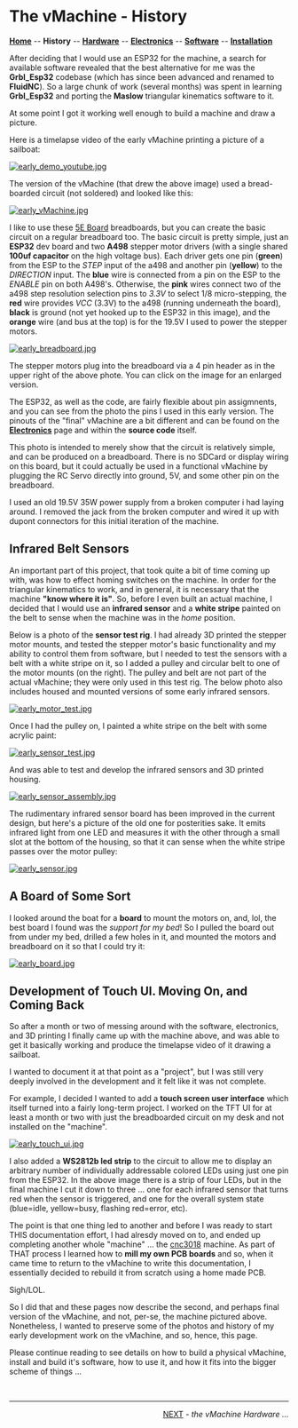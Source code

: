 # The vMachine - History

**[Home](readme.md)** --
**History** --
**[Hardware](hardware.md)** --
**[Electronics](electronics.md)** --
**[Software](software.md)** --
**[Installation](installation.md)**

After deciding that I would use an ESP32 for the machine, a search for available software
revealed that the best alternative for me was the **Grbl_Esp32** codebase (which has
since been advanced and renamed to **FluidNC**).   So a large chunk of work (several months)
was spent in learning **Grbl_Esp32** and porting the **Maslow** triangular kinematics software
to it.

At some point I got
it working well enough to build a machine and draw a picture.

Here is a timelapse video of the early vMachine printing a picture of a sailboat:

[![early_demo_youtube.jpg](images/early_demo_youtube.jpg)](https://youtu.be/bSlaEzazfRE.jpg)

The version of the vMachine (that drew the above image) used a bread-boarded circuit (not soldered)
and looked like this:

[![early_vMachine.jpg](images/early_vMachine_resized.jpg)](images/early_vMachine.jpg)

I like to use these [5E Board](https://www.5eboard.com/product/5eboard-high-qaulity-reconfigurable-solderless-breadboard-4x4-advanced-kit-violet-blue/)
breadboards, but you can create the basic circuit on a regular breadboard too.   The basic circuit is pretty
simple, just an **ESP32** dev board and two **A498** stepper motor drivers (with a single shared
**100uf capacitor** on the high voltage bus).   Each driver gets one pin (**green**)
from the ESP to the *STEP* input of the a498 and another pin (**yellow**) to the *DIRECTION* input.
The **blue** wire is connected from a pin on the ESP to the *ENABLE* pin on both A498's.
Otherwise, the **pink** wires connect two of the a498 step resolution selection pins to *3.3V* to
select 1/8 micro-stepping, the **red** wire provides *VCC* (3.3V) to the a498
(running underneath the board), **black** is ground (not yet hooked up to the ESP32 in this image),
and the **orange** wire (and bus at the top) is for the 19.5V I used to power the stepper motors.

[![early_breadboard.jpg](images/early_breadboard_resized.jpg)](images/early_breadboard.jpg)

The stepper motors plug into the breadboard via a 4 pin header as in the upper right
of the above phote.  You can click on the image for an enlarged version.

The ESP32, as well as the code, are fairly flexible about pin assigmnents, and you can see
from the photo the pins I used in this early version.  The pinouts of the "final" vMachine
are a bit different and can be found on the **[Electronics](electronics.md)** page
and within the **source code** itself.

This photo is intended to merely show that the circuit is relatively simple,
and can be produced on a breadboard.  There is no SDCard or display wiring on this board,
but it could actually be used in a functional vMachine by plugging the RC Servo directly
into ground, 5V, and some other pin on the breadboard.

I used an old 19.5V 35W power supply from a broken computer i had laying around.  I removed
the jack from the broken computer and wired it up with dupont connectors for this initial
iteration of the machine.


## Infrared Belt Sensors

An important part of this project, that took quite a bit of time coming up with, was how to
effect homing switches on the machine.  In order for the triangular kinematics to
work, and in general, it is necessary that the machine **"know where it is"**.   So, before
I even built an actual machine, I decided that I would use an **infrared sensor** and a **white
stripe** painted on the belt to sense when the machine was in the *home* position.

Below is a photo of the **sensor test rig**.  I had already 3D printed the stepper motor mounts,
and tested the stepper motor's basic functionality and my ability to control them from software,
but I needed to test the sensors with a belt with a white stripe on it, so I added a pulley and
circular belt to one of the motor mounts (on the right). The pulley and belt are not part of the
actual vMachine; they were only used in this test rig. The below photo also includes housed and
mounted versions of some early infrared sensors.

[![early_motor_test.jpg](images/early_motor_test_resized.jpg)](images/early_motor_test.jpg)

Once I had the pulley on, I painted a white stripe on the belt with some acrylic paint:


[![early_sensor_test.jpg](images/early_sensor_test_resized.jpg)](images/early_sensor_test.jpg)

And was able to test and develop the infrared sensors and 3D printed housing.

[![early_sensor_assembly.jpg](images/early_sensor_assembly_resized.jpg)](images/early_sensor_assembly.jpg)


The rudimentary infrared sensor board has been improved in the current design, but
here's a picture of the old one for posterities sake.  It emits infrared light from
one LED and measures it with the other through a small slot at the bottom of the housing,
so that it can sense when the white stripe passes over the motor pulley:

[![early_sensor.jpg](images/early_sensor_resized.jpg)](images/early_sensor.jpg)

## A Board of Some Sort

I looked around the boat for a **board** to mount the motors on, and, lol, the best board
I found was the *support for my bed*!   So I pulled the board out from under my bed, drilled
a few holes in it, and mounted the motors and breadboard on it so that I could try it:

[![early_board.jpg](images/early_board_resized.jpg)](images/early_board.jpg)


## Development of Touch UI. Moving On, and Coming Back

So after a month or two of messing around with the software, electronics, and 3D printing
I finally came up with the machine above, and was able to get it basically working and
produce the timelapse video of it drawing a sailboat.

I wanted to document it at that point as a "project", but I was still very deeply involved
in the development and it felt like it was not complete.

For example, I decided I wanted to add a **touch screen user interface** which itself turned
into a fairly long-term project.  I worked on the TFT UI for at least a month or two with just
the breadboarded circuit on my desk and not installed on the "machine".

[![early_touch_ui.jpg](images/early_touch_ui_resized.jpg)](images/early_touch_ui.jpg)

I also added a **WS2812b led strip** to the circuit to allow me to display an arbitrary
number of individually addressable colored LEDs using just one pin from the ESP32.  In
the above image there is a strip of four LEDs, but in the final machine I cut it down
to three ... one for each infrared sensor that turns red when the sensor is triggered,
and one for the overall system state (blue=idle, yellow=busy, flashing red=error, etc).


The point is that one thing led to another and before I was ready to start THIS documentation
effort, I had alresdy moved on to, and ended up completing another whole "machine" ... the
[cnc3018](https://github.com/phorton1/arduino-cnc3018) machine.  As part of THAT process
I learned how to **mill my own PCB boards** and so, when it came time to return to
the vMachine to write this documentation, I essentially decided to rebuild it from
scratch using a home made PCB.

Sigh/LOL.

So I did that and these pages now describe the second, and perhaps final version of the
vMachine, and not, per-se, the machine pictured above.  Nonetheless, I wanted to preserve
some of the photos and history of my early development work on the vMachine, and so, hence,
this page.

Please continue reading to see details on how to build a physical vMachine,
install and build it's software, how to use it, and how it fits into the bigger
scheme of things ...


<br>
<hr>
<div style="text-align: right">
<a href='hardware.md'>NEXT</a><i> - the vMachine Hardware ...</i>
</div>
